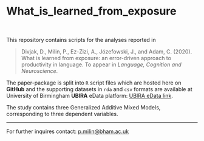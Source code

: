 # What_is_learned_from_exposure

<br>

This repository contains scripts for the analyses reported in

> Divjak, D., Milin, P., Ez-Zizi, A., Józefowski, J., and Adam, C. (2020). What is learned from exposure: an error-driven approach to productivity in language. To appear in *Language, Cognition and Neuroscience*.

The paper-package is split into `R` script files which are hosted here on **GitHub** and the supporting datasets in `rda` and `csv` formats are available at University of Birmingham **UBIRA** eData platform: [UBIRA eData link](https://doi.org/10.25500/.../).

The study contains three Generalized Additive Mixed Models, corresponding to three dependent variables.

- - -

For further inquires contact: p.milin@bham.ac.uk
